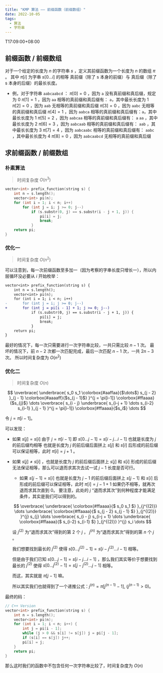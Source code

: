 ```yaml
---
title: "KMP 算法 —— 前缀函数（前缀数组）"
date: 2022-10-05
tags:
  - 算法
  - 字符串
---
```

T17:09:00+08:00
## 前缀函数 / 前缀数组

对于一个给定的长度为 $n$ 的字符串 $s$ ，定义其前缀函数为一个长度为 $n$ 的数组 $\pi$ 。
其中 $\pi[i]$ 为字串 $s[0 \dots i]$ 的相等 真前缀（除了 s 本身的前缀）与 真后缀（除了 s 本身的后缀）的最长长度。

- 例，对于字符串 `aabcaabcd` ：
  $\pi[0] = 0$ ，因为 `a` 没有真前缀和真后缀，规定为 0
  $\pi[1] = 1$ ，因为 `aa` 相等的真前缀和真后缀有： `a`，其中最长长度为 1
  $\pi[2]=0$ ，因为 `aab` 无相等的真前缀和真后缀
  $\pi[3]=0$ ，因为 `aabc` 无相等的真前缀和真后缀
  $\pi[4]=1$ ，因为 `aabca` 相等的真前缀和真后缀有：`a`，其中最长长度为 1
  $\pi[5]=2$ ，因为 `aabcaa` 相等的真前缀和真后缀有： `a` `aa` ，其中最长长度为 2
  $\pi[6]=3$ ，因为 `aabcaab` 相等的真前缀和真后缀有： `aab` ，其中最长长度为 3
  $\pi[7]=4$ ，因为 `aabcaabc` 相等的真前缀和真后缀有： `aabc` ，其中最长长度为 4
  $\pi[8]=0$ ，因为 `aabcaabcd` 无相等的真前缀和真后缀

## 求前缀函数 / 前缀数组

### 朴素算法

> 时间复杂度 $O(n^3)$

```cpp
vector<int> prefix_function(string s) {
    int n = s.length();
    vector<int> pi(n);
    for (int i = 1; i < n; i++)
        for (int j = i; j >= 0; j--)
            if (s.substr(0, j) == s.substr(i - j + 1, j)) {
                pi[i] = j;
                break;
            }
    return pi;
}
```

### 优化一

> 时间复杂度 $O(n^2)$

可以注意到，每一次前缀函数至多加一（因为考察的字串长度只增长一），所以内层循环没必要从 $i$ 开始枚举：

```diff
vector<int> prefix_function(string s) {
    int n = s.length();
    vector<int> pi(n);
    for (int i = 1; i < n; i++)
-       for (int j = i; j >= 0; j--)
+       for (int j = pi[i - 1] + 1; j >= 0; j--)
            if (s.substr(0, j) == s.substr(i - j + 1, j)) {
                pi[i] = j;
                break;
            }
    return pi;
}

```

最好的情况下，每一次只需要进行一次字符串比较，一共只需比较 $n-1$ 次。
最坏的情况下，前 $n-2$ 次都一次匹配完成，最后一次匹配 $n-1$ 次，一共 $2n-3$ 次。
所以时间复杂度为 $O(n^2)$

### 优化二

> 时间复杂度 $O(n)$

$$
\overbrace{
	\underbrace{
		s_0
		s_1
		\colorbox{#aaffaa}{$\dots$}
		s_{j - 2}
	}_{j - 1}
	\colorbox{#aaaaff}{$s_{j - 1}$}
}^{j = \pi[i-1]}
\colorbox{#ffaaaa}{$s_{j}$}
\dots
\overbrace{
	s_{i - j}
	\underbrace{
		s_{i-j + 1}
		\dots
		s_{i-2}
		s_{i-1}
	}_{j - 1}
}^{j = \pi[i-1]}
\colorbox{#ffaaaa}{$s_i$}
\dots
$$

令 $j = \pi[i-1]$。

可以发现：

- 如果 $s[j] = s[i]$ 
  由于 $j = \pi[i-1]$ 即 $s[0 \dots j-1] = s[i-j \dots i-1]$ 也就是长度为 $j$ 的前后缀均相等
  也就是长度为 $j$ 的前后缀后面拼上 $s[j]$ 和 $s[i]$ 后形成的前后缀可以保证相等，此时 $\pi[i] = j + 1$ 。
- 如果 $s[j] \neq s[i]$ ，也就是长度为 $j$ 的前后缀后面拼上 $s[j]$ 和 $s[i]$ 形成的前后缀无法保证相等，那么可以退而求其次去试一试 $j-1$ 长度是否可行。
    - 如果 $s[j-1] = s[i]$ 也就是长度为 $j-1$ 的前后缀后面拼上 $s[j-1]$ 和 $s[i]$ 后形成的前后缀可以保证相等，此时 $\pi[i] = j - 1 + 1$
    如果仍不相等，就再次退而求其次直到 $0$。
    要注意，此处的 $j$ “退而求其次”到何种程度才能满足条件，其实是我们可以得到的。

    $$
    \overbrace{
    \underbrace{
        \colorbox{#ffaaaa}{$
            s_0
            s_1
        $}
    }_{j^{(2)}}
    \dots
    \underbrace{
        \colorbox{#ffaaaa}{$
            s_{j - 2}
            s_{j - 1}
        $}
    }_{j^{(2)}}
    }^{j}
    s_{j}
    \dots
    \overbrace{
    s_{i - j}
    s_{i-j + 1}
    \dots
    \underbrace{
        \colorbox{#ffaaaa}{$
            s_{i-2}
            s_{i-1}
        $}
    }_{j^{(2)}}
    }^{j}
    s_i
    \dots
    $$

    设 $j^{(2)}$ 为“退而求其次”得到的第 $2$ 个 $j$ ， $j^{(n)}$ 为“退而求其次”得到的第 $n$ 个 $j$ 。

    我们想要找到最长的 $j^{(2)}$ 使得 $s[0\dots j^{(2)}-1] = s[i-j^{(2)} \dots i-1]$ 相等。

    但是由于我们已知 $s[0\dots j-1] = s[i-j\dots i-1]$ ，那么我们其实等价于想要找到最长的 $j^{(2)}$ 使得 $s[0\dots j^{(2)}-1] = s[j-j^{(2)} \dots j-1]$ 相等。

    而这，其实就是 $\pi[j - 1]$ 嘛。

    所以其实我们也就得到了一个递推公式：$j^{(n)} = \pi[j^{(n-1)} - 1], \;(j^{(n-1)} > 0)$。

最终的码：

```cpp
// C++ Version
vector<int> prefix_function(string s) {
    int n = s.length();
    vector<int> pi(n);
    for (int i = 1; i < n; i++) {
        int j = pi[i - 1];
        while (j > 0 && s[i] != s[j]) j = pi[j - 1];
        if (s[i] == s[j]) j++;
        pi[i] = j;
    }
    return pi;
}
```

那么这时我们的函数中不包含任何一次字符串比较了，时间复杂度为 $O(n)$
